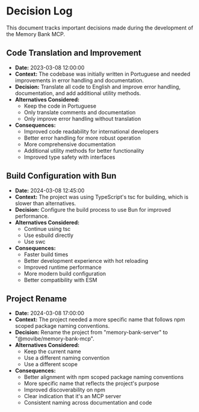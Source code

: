 # Decision Log

This document tracks important decisions made during the development of the Memory Bank MCP.

## Code Translation and Improvement

- **Date:** 2023-03-08 12:00:00
- **Context:** The codebase was initially written in Portuguese and needed improvements in error handling and documentation.
- **Decision:** Translate all code to English and improve error handling, documentation, and add additional utility methods.
- **Alternatives Considered:**
  - Keep the code in Portuguese
  - Only translate comments and documentation
  - Only improve error handling without translation
- **Consequences:**
  - Improved code readability for international developers
  - Better error handling for more robust operation
  - More comprehensive documentation
  - Additional utility methods for better functionality
  - Improved type safety with interfaces

## Build Configuration with Bun

- **Date:** 2024-03-08 12:45:00
- **Context:** The project was using TypeScript's tsc for building, which is slower than alternatives.
- **Decision:** Configure the build process to use Bun for improved performance.
- **Alternatives Considered:**
  - Continue using tsc
  - Use esbuild directly
  - Use swc
- **Consequences:**
  - Faster build times
  - Better development experience with hot reloading
  - Improved runtime performance
  - More modern build configuration
  - Better compatibility with ESM

## Project Rename

- **Date:** 2024-03-08 17:00:00
- **Context:** The project needed a more specific name that follows npm scoped package naming conventions.
- **Decision:** Rename the project from "memory-bank-server" to "@movibe/memory-bank-mcp".
- **Alternatives Considered:**
  - Keep the current name
  - Use a different naming convention
  - Use a different scope
- **Consequences:**
  - Better alignment with npm scoped package naming conventions
  - More specific name that reflects the project's purpose
  - Improved discoverability on npm
  - Clear indication that it's an MCP server
  - Consistent naming across documentation and code